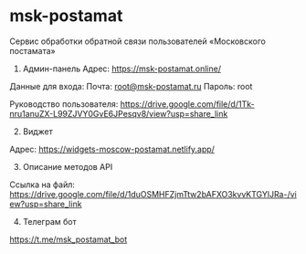 # msk-postamat
Сервис обработки обратной связи пользователей «Московского постамата»

1. Админ-панель 
Адрес: https://msk-postamat.online/

Данные для входа:
Почта: root@msk-postamat.ru
Пароль: root

Руководство пользователя:
https://drive.google.com/file/d/1Tk-nru1anuZX-L99ZJVY0GvE6JPesqv8/view?usp=share_link

2. Виджет

Адрес: https://widgets-moscow-postamat.netlify.app/

3. Описание методов API

Ссылка на файл:
https://drive.google.com/file/d/1duOSMHFZjmTtw2bAFXO3kvvKTGYlJRa-/view?usp=share_link

4. Телеграм бот

https://t.me/msk_postamat_bot
